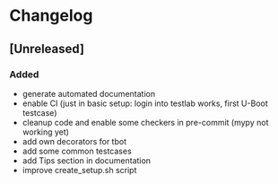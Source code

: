 # Changelog

## [Unreleased]
### Added
- generate automated documentation
- enable CI (just in basic setup: login into testlab works, first U-Boot testcase)
- cleanup code and enable some checkers in pre-commit
  (mypy not working yet)
- add own decorators for tbot
- add some common testcases
- add Tips section in documentation
- improve create_setup.sh script
